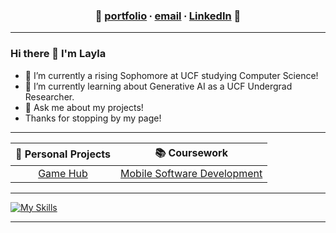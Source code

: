 

<div align="center">

###  👋  [portfolio](https://github.com/cupidtiy) ∙ [email](mailto:info.laylale@gmail.com) ∙ [LinkedIn](https://www.linkedin.com/in/laylale)  👋

</div>

_______

<!--

A simple greeting for your viewers. Add/remove/customize to your liking.

-->

### Hi there 👋 I'm Layla

- 🔭 I’m currently a rising Sophomore at UCF studying Computer Science!
- 🌱 I’m currently learning about Generative AI as a UCF Undergrad Researcher.
- 💬 Ask me about my projects!
- Thanks for stopping by my page!

 _______

<!--

Lilly: 
This is a 2 x 5 Table for you to add direct links to projects.
The pipes below have "spaces", keep the pipes, those are table edges.
Insert new projects (and links) in the space between the pipes.

-->
| 🌟 **Personal Projects** | 📚 **Coursework** |
| :---: | :---: |
| [Game Hub](https://github.com/cupidtiy/game-hub) | [Mobile Software Development](https://github.com/cupidtiy/CEN4360-mobile-software-development) |


 _______

[![My Skills](https://skillicons.dev/icons?i=java,eclipse,py,vscode,react,js,vue,nodejs,c,cpp,html,css,git)](https://skillicons.dev)

_______
